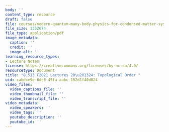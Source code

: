 ```yaml
---
body: ''
content_type: resource
draft: false
file: courses/modern-quantum-many-body-physics-for-condensed-matter-systems/mit8_513f21_lec20-24.pdf
file_size: 1352674
file_type: application/pdf
image_metadata:
  caption: ''
  credit: ''
  image-alt: ''
learning_resource_types:
- Lecture Notes
license: https://creativecommons.org/licenses/by-nc-sa/4.0/
resourcetype: Document
title: "8.513 F2021 Lectures 20\u201324: Topological Order "
uid: cabdce9e-6dc6-45fa-aabc-182d1f40d024
video_files:
  video_captions_file: ''
  video_thumbnail_file: ''
  video_transcript_file: ''
video_metadata:
  video_speakers: ''
  video_tags: ''
  youtube_description: ''
  youtube_id: ''
---
```

